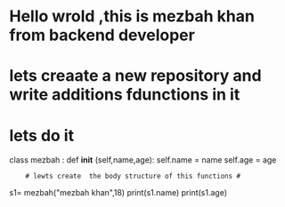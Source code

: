 # Hello wrold ,this is mezbah khan from backend developer # 
# lets creaate a new repository and write additions fdunctions in it # 
# lets do it # 
class mezbah :
    def __init__ (self,name,age):
        self.name = name
        self.age = age
        
        # lewts create  the body structure of this functions # 
s1= mezbah("mezbah khan",18)
print(s1.name)
print(s1.age)
